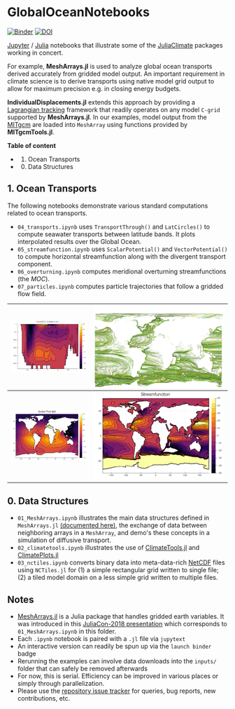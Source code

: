 # GlobalOceanNotebooks

[![Binder](https://mybinder.org/badge_logo.svg)](https://mybinder.org/v2/gh/JuliaClimate/GlobalOceanNotebooks/master)
[![DOI](https://zenodo.org/badge/147266407.svg)](https://zenodo.org/badge/latestdoi/147266407)

[Jupyter](https://jupyter.org) / [Julia](https://julialang.org) notebooks that illustrate some of the [JuliaClimate](https://github.com/JuliaClimate/GlobalOceanNotebooks) packages working in concert. 

For example, **MeshArrays.jl** is used to analyze global ocean transports derived accurately from gridded model output. An important requirement in climate science is to derive transports using native model grid output to allow for maximum precision e.g. in closing energy budgets. 

**IndividualDisplacements.jl** extends this approach by providing a [Lagrangian tracking](Lagrangian_and_Eulerian_specification_of_the_flow_field) framework that readily operates on any model `C-grid` supported by **MeshArrays.jl**. In our examples, model output from the [MITgcm](https://mitgcm.readthedocs.io/en/latest/) are loaded into `MeshArray` using functions provided by **MITgcmTools.jl**.

**Table of content**

- 1. Ocean Transports
- 0. Data Structures

## 1. Ocean Transports

The following notebooks demonstrate various standard computations related to ocean transports.

- `04_transports.ipynb` uses `TransportThrough()` and `LatCircles()` to compute seawater transports between latitude bands. It plots interpolated results over the Global Ocean.
- `05_streamfunction.ipynb` uses `ScalarPotential()` and `VectorPotential()` to compute horizontal streamfunction along with the divergent transport component.
- `06_overturning.ipynb` computes meridional overturning streamfunctions (the _MOC_).
- `07_particles.ipynb` computes particle trajectories that follow a gridded flow field.

![](https://github.com/JuliaClimate/GlobalOceanNotebooks/raw/master/OceanTransports/MOC.png)         |  ![](https://github.com/JuliaClimate/GlobalOceanNotebooks/raw/master/OceanTransports/LatLonCap300mDepth.png)
:------------------------------:|:---------------------------------:
![](https://github.com/JuliaClimate/GlobalOceanNotebooks/raw/master/OceanTransports/ScalarPotential.png)  |  ![](https://github.com/JuliaClimate/GlobalOceanNotebooks/raw/master/OceanTransports/Streamfunction.png)

## 0. Data Structures

- `01_MeshArrays.ipynb` illustrates the main data structures defined in `MeshArrays.jl` [(documented here)](https://juliaclimate.github.io/MeshArrays.jl/stable/), the exchange of data between neighboring arrays in a `MeshArray`, and demo's these concepts in a simulation of diffusive transport.
- `02_climatetools.ipynb` illustrates the use of [ClimateTools.jl](https://juliaclimate.github.io/ClimateTools.jl/dev/) and [ClimatePlots.jl](https://juliaclimate.github.io/ClimatePlots.jl/dev/)
- `03_nctiles.ipynb` converts binary data into meta-data-rich [NetCDF](https://en.wikipedia.org/wiki/NetCDF) files using `NCTiles.jl` for (1) a simple rectangular grid written to single file; (2) a tiled model domain on a less simple grid written to multiple files.


## Notes

- [MeshArrays.jl](https://github.com/juliaclimate/MeshArrays.jl) is a Julia package that handles gridded earth variables. It was introduced in this [JuliaCon-2018 presentation](https://youtu.be/RDxAy_zSUvg) which corresponds to `01_MeshArrays.ipynb` in this folder.
- Each `.ipynb` notebook is paired with a `.jl` file via `jupytext`
- An interactive version can readily be spun up via the `launch binder` badge
- Rerunning the examples can involve data downloads into the `inputs/` folder that can safely be removed afterwards
- For now, this is serial. Efficiency can be improved in various places or simply through parallelization.
- Please use the [repository issue tracker](https://guides.github.com/features/issues/) for queries, bug reports, new contributions, etc.

